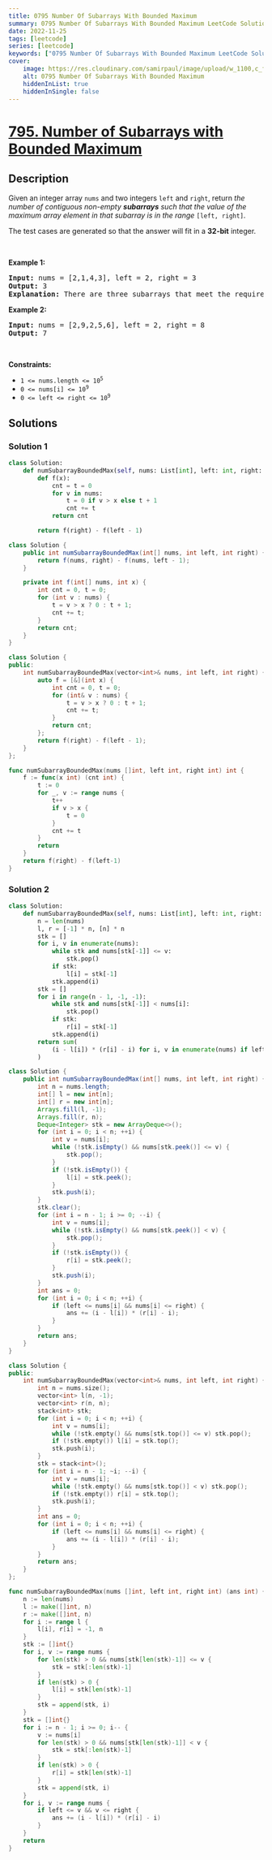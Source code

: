 ```yaml
---
title: 0795 Number Of Subarrays With Bounded Maximum
summary: 0795 Number Of Subarrays With Bounded Maximum LeetCode Solution Explained
date: 2022-11-25
tags: [leetcode]
series: [leetcode]
keywords: ["0795 Number Of Subarrays With Bounded Maximum LeetCode Solution Explained in all languages", "0795 Number Of Subarrays With Bounded Maximum", "LeetCode", "leetcode solution in Python3 C++ Java Go PHP Ruby Swift TypeScript Rust C# JavaScript C", "GeeksforGeeks", "InterviewBit", "Coding Ninjas", "HackerRank", "HackerEarth", "CodeChef", "TopCoder", "AlgoExpert", "freeCodeCamp", "Codeforces", "GitHub", "AtCoder", "Samir Paul"]
cover:
    image: https://res.cloudinary.com/samirpaul/image/upload/w_1100,c_fit,co_rgb:FFFFFF,l_text:Arial_75_bold:0795 Number Of Subarrays With Bounded Maximum - Solution Explained/problem-solving.webp
    alt: 0795 Number Of Subarrays With Bounded Maximum
    hiddenInList: true
    hiddenInSingle: false
---
```



# [795. Number of Subarrays with Bounded Maximum](https://leetcode.com/problems/number-of-subarrays-with-bounded-maximum)


## Description

<p>Given an integer array <code>nums</code> and two integers <code>left</code> and <code>right</code>, return <em>the number of contiguous non-empty <strong>subarrays</strong> such that the value of the maximum array element in that subarray is in the range </em><code>[left, right]</code>.</p>

<p>The test cases are generated so that the answer will fit in a <strong>32-bit</strong> integer.</p>

<p>&nbsp;</p>
<p><strong class="example">Example 1:</strong></p>

<pre>
<strong>Input:</strong> nums = [2,1,4,3], left = 2, right = 3
<strong>Output:</strong> 3
<strong>Explanation:</strong> There are three subarrays that meet the requirements: [2], [2, 1], [3].
</pre>

<p><strong class="example">Example 2:</strong></p>

<pre>
<strong>Input:</strong> nums = [2,9,2,5,6], left = 2, right = 8
<strong>Output:</strong> 7
</pre>

<p>&nbsp;</p>
<p><strong>Constraints:</strong></p>

<ul>
	<li><code>1 &lt;= nums.length &lt;= 10<sup>5</sup></code></li>
	<li><code>0 &lt;= nums[i] &lt;= 10<sup>9</sup></code></li>
	<li><code>0 &lt;= left &lt;= right &lt;= 10<sup>9</sup></code></li>
</ul>

## Solutions

### Solution 1

<!-- tabs:start -->

```python
class Solution:
    def numSubarrayBoundedMax(self, nums: List[int], left: int, right: int) -> int:
        def f(x):
            cnt = t = 0
            for v in nums:
                t = 0 if v > x else t + 1
                cnt += t
            return cnt

        return f(right) - f(left - 1)
```

```java
class Solution {
    public int numSubarrayBoundedMax(int[] nums, int left, int right) {
        return f(nums, right) - f(nums, left - 1);
    }

    private int f(int[] nums, int x) {
        int cnt = 0, t = 0;
        for (int v : nums) {
            t = v > x ? 0 : t + 1;
            cnt += t;
        }
        return cnt;
    }
}
```

```cpp
class Solution {
public:
    int numSubarrayBoundedMax(vector<int>& nums, int left, int right) {
        auto f = [&](int x) {
            int cnt = 0, t = 0;
            for (int& v : nums) {
                t = v > x ? 0 : t + 1;
                cnt += t;
            }
            return cnt;
        };
        return f(right) - f(left - 1);
    }
};
```

```go
func numSubarrayBoundedMax(nums []int, left int, right int) int {
	f := func(x int) (cnt int) {
		t := 0
		for _, v := range nums {
			t++
			if v > x {
				t = 0
			}
			cnt += t
		}
		return
	}
	return f(right) - f(left-1)
}
```

<!-- tabs:end -->

### Solution 2

<!-- tabs:start -->

```python
class Solution:
    def numSubarrayBoundedMax(self, nums: List[int], left: int, right: int) -> int:
        n = len(nums)
        l, r = [-1] * n, [n] * n
        stk = []
        for i, v in enumerate(nums):
            while stk and nums[stk[-1]] <= v:
                stk.pop()
            if stk:
                l[i] = stk[-1]
            stk.append(i)
        stk = []
        for i in range(n - 1, -1, -1):
            while stk and nums[stk[-1]] < nums[i]:
                stk.pop()
            if stk:
                r[i] = stk[-1]
            stk.append(i)
        return sum(
            (i - l[i]) * (r[i] - i) for i, v in enumerate(nums) if left <= v <= right
        )
```

```java
class Solution {
    public int numSubarrayBoundedMax(int[] nums, int left, int right) {
        int n = nums.length;
        int[] l = new int[n];
        int[] r = new int[n];
        Arrays.fill(l, -1);
        Arrays.fill(r, n);
        Deque<Integer> stk = new ArrayDeque<>();
        for (int i = 0; i < n; ++i) {
            int v = nums[i];
            while (!stk.isEmpty() && nums[stk.peek()] <= v) {
                stk.pop();
            }
            if (!stk.isEmpty()) {
                l[i] = stk.peek();
            }
            stk.push(i);
        }
        stk.clear();
        for (int i = n - 1; i >= 0; --i) {
            int v = nums[i];
            while (!stk.isEmpty() && nums[stk.peek()] < v) {
                stk.pop();
            }
            if (!stk.isEmpty()) {
                r[i] = stk.peek();
            }
            stk.push(i);
        }
        int ans = 0;
        for (int i = 0; i < n; ++i) {
            if (left <= nums[i] && nums[i] <= right) {
                ans += (i - l[i]) * (r[i] - i);
            }
        }
        return ans;
    }
}
```

```cpp
class Solution {
public:
    int numSubarrayBoundedMax(vector<int>& nums, int left, int right) {
        int n = nums.size();
        vector<int> l(n, -1);
        vector<int> r(n, n);
        stack<int> stk;
        for (int i = 0; i < n; ++i) {
            int v = nums[i];
            while (!stk.empty() && nums[stk.top()] <= v) stk.pop();
            if (!stk.empty()) l[i] = stk.top();
            stk.push(i);
        }
        stk = stack<int>();
        for (int i = n - 1; ~i; --i) {
            int v = nums[i];
            while (!stk.empty() && nums[stk.top()] < v) stk.pop();
            if (!stk.empty()) r[i] = stk.top();
            stk.push(i);
        }
        int ans = 0;
        for (int i = 0; i < n; ++i) {
            if (left <= nums[i] && nums[i] <= right) {
                ans += (i - l[i]) * (r[i] - i);
            }
        }
        return ans;
    }
};
```

```go
func numSubarrayBoundedMax(nums []int, left int, right int) (ans int) {
	n := len(nums)
	l := make([]int, n)
	r := make([]int, n)
	for i := range l {
		l[i], r[i] = -1, n
	}
	stk := []int{}
	for i, v := range nums {
		for len(stk) > 0 && nums[stk[len(stk)-1]] <= v {
			stk = stk[:len(stk)-1]
		}
		if len(stk) > 0 {
			l[i] = stk[len(stk)-1]
		}
		stk = append(stk, i)
	}
	stk = []int{}
	for i := n - 1; i >= 0; i-- {
		v := nums[i]
		for len(stk) > 0 && nums[stk[len(stk)-1]] < v {
			stk = stk[:len(stk)-1]
		}
		if len(stk) > 0 {
			r[i] = stk[len(stk)-1]
		}
		stk = append(stk, i)
	}
	for i, v := range nums {
		if left <= v && v <= right {
			ans += (i - l[i]) * (r[i] - i)
		}
	}
	return
}
```

<!-- tabs:end -->

<!-- end -->
